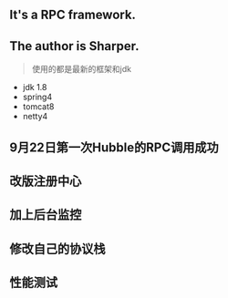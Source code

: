 ## It's a RPC framework.
## The author is  Sharper.

> 使用的都是最新的框架和jdk

- jdk 1.8
- spring4
- tomcat8
- netty4



## 9月22日第一次Hubble的RPC调用成功

## 改版注册中心


## 加上后台监控


## 修改自己的协议栈


## 性能测试


 